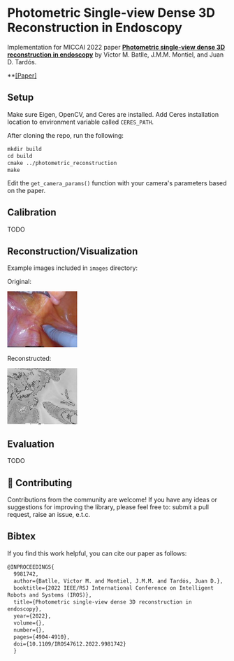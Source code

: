# Photometric Single-view Dense 3D Reconstruction in Endoscopy

Implementation for MICCAI 2022 paper **[Photometric single-view dense 3D reconstruction in endoscopy](https://ieeexplore.ieee.org/document/9981742)** by Víctor M. Batlle, J.M.M. Montiel, and Juan D. Tardós.

**[\[Paper\]](https://ieeexplore.ieee.org/document/9981742) 


## Setup

Make sure Eigen, OpenCV, and Ceres are installed. Add Ceres installation location to environment variable called `CERES_PATH`.

After cloning the repo, run the following:
```
mkdir build
cd build
cmake ../photometric_reconstruction
make
```
Edit the `get_camera_params()` function with your camera's parameters based on the paper.

## Calibration

TODO

## Reconstruction/Visualization

Example images included in `images` directory:

Original: 

![image](images/frame-000055.color.jpg)

Reconstructed: 

![image](images/depth_map_cpp.png)

## Evaluation

TODO

## 🤝 Contributing

Contributions from the community are welcome! If you have any ideas or suggestions for improving the library, please feel free to: submit a pull request, raise an issue, e.t.c.

## Bibtex

If you find this work helpful, you can cite our paper as follows:

```
@INPROCEEDINGS{
  9981742,
  author={Batlle, Víctor M. and Montiel, J.M.M. and Tardós, Juan D.},
  booktitle={2022 IEEE/RSJ International Conference on Intelligent Robots and Systems (IROS)}, 
  title={Photometric single-view dense 3D reconstruction in endoscopy}, 
  year={2022},
  volume={},
  number={},
  pages={4904-4910},
  doi={10.1109/IROS47612.2022.9981742}
  }

```
